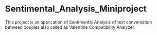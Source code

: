 # Sentimental_Analysis_Miniproject
This project is an application of Sentimental Analysis of text conversation between couples also called as Valentine Compatibility Analyzer.
